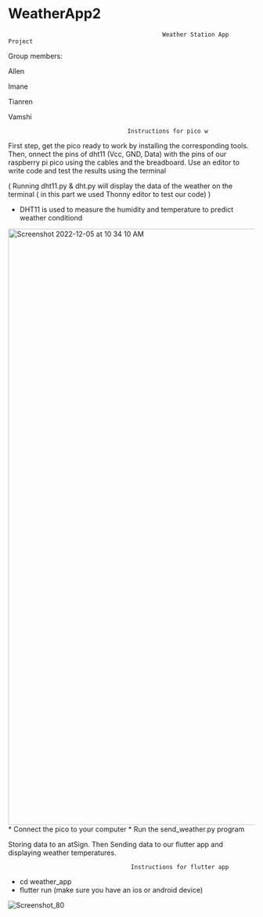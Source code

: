 # WeatherApp2



                                                Weather Station App Project
Group members:

Allen

Imane

Tianren

Vamshi
          
        
        
        
        
        
        
                                      Instructions for pico w

First step, get the pico ready to work by installing the corresponding tools.
Then, onnect the pins of dht11 (Vcc, GND, Data) with the pins of our raspberry pi pico using the cables and the breadboard.
Use an editor to write code and test the results using the terminal

( Running dht11.py & dht.py will display the data of the weather on the terminal ( in this part we used Thonny editor to test our code) )

- DHT11 is used to measure the humidity and temperature to predict weather conditiond

<img width="1216" alt="Screenshot 2022-12-05 at 10 34 10 AM" src="https://user-images.githubusercontent.com/96458509/205677695-ee82888c-663c-4ba8-9695-5ea797fb68ca.png">
* Connect the pico to your computer
* Run the send_weather.py program





Storing data to an atSign. Then Sending data to our flutter app and displaying weather temperatures.



                                       Instructions for flutter app

* cd weather_app
* flutter run (make sure you have an ios or android device)







![Screenshot_80](https://user-images.githubusercontent.com/96458509/205783088-64d23674-5a1a-467c-a996-f5f378805024.png)



                                        



